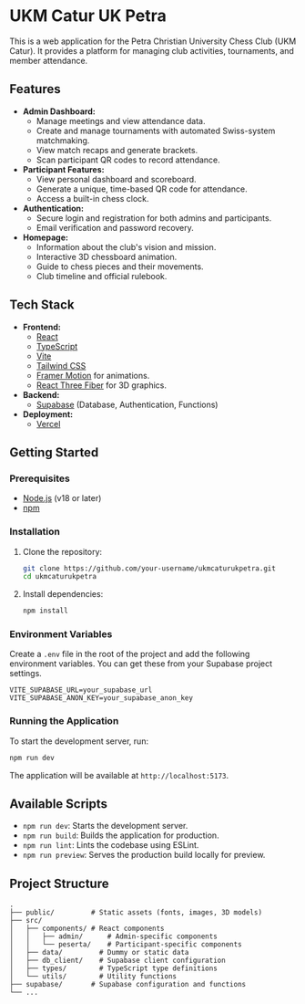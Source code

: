 # UKM Catur UK Petra

This is a web application for the Petra Christian University Chess Club (UKM Catur). It provides a platform for managing club activities, tournaments, and member attendance.

## Features

- **Admin Dashboard:**
  - Manage meetings and view attendance data.
  - Create and manage tournaments with automated Swiss-system matchmaking.
  - View match recaps and generate brackets.
  - Scan participant QR codes to record attendance.
- **Participant Features:**
  - View personal dashboard and scoreboard.
  - Generate a unique, time-based QR code for attendance.
  - Access a built-in chess clock.
- **Authentication:**
  - Secure login and registration for both admins and participants.
  - Email verification and password recovery.
- **Homepage:**
  - Information about the club's vision and mission.
  - Interactive 3D chessboard animation.
  - Guide to chess pieces and their movements.
  - Club timeline and official rulebook.

## Tech Stack

- **Frontend:**
  - [React](https://reactjs.org/)
  - [TypeScript](https://www.typescriptlang.org/)
  - [Vite](https://vitejs.dev/)
  - [Tailwind CSS](https://tailwindcss.com/)
  - [Framer Motion](https://www.framer.com/motion/) for animations.
  - [React Three Fiber](https://docs.pmnd.rs/react-three-fiber/getting-started/introduction) for 3D graphics.
- **Backend:**
  - [Supabase](https://supabase.io/) (Database, Authentication, Functions)
- **Deployment:**
  - [Vercel](https://vercel.com/)

## Getting Started

### Prerequisites

- [Node.js](https://nodejs.org/en/) (v18 or later)
- [npm](https://www.npmjs.com/)

### Installation

1.  Clone the repository:
    ```bash
    git clone https://github.com/your-username/ukmcaturukpetra.git
    cd ukmcaturukpetra
    ```
2.  Install dependencies:
    ```bash
    npm install
    ```

### Environment Variables

Create a `.env` file in the root of the project and add the following environment variables. You can get these from your Supabase project settings.

```
VITE_SUPABASE_URL=your_supabase_url
VITE_SUPABASE_ANON_KEY=your_supabase_anon_key
```

### Running the Application

To start the development server, run:

```bash
npm run dev
```

The application will be available at `http://localhost:5173`.

## Available Scripts

- `npm run dev`: Starts the development server.
- `npm run build`: Builds the application for production.
- `npm run lint`: Lints the codebase using ESLint.
- `npm run preview`: Serves the production build locally for preview.

## Project Structure

```
.
├── public/         # Static assets (fonts, images, 3D models)
├── src/
│   ├── components/ # React components
│   │   ├── admin/      # Admin-specific components
│   │   └── peserta/    # Participant-specific components
│   ├── data/         # Dummy or static data
│   ├── db_client/    # Supabase client configuration
│   ├── types/        # TypeScript type definitions
│   └── utils/        # Utility functions
├── supabase/       # Supabase configuration and functions
└── ...
```
